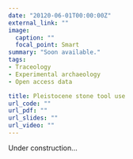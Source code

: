 ```yaml
---
date: "20120-06-01T00:00:00Z"
external_link: ""
image:
  caption: ""
  focal_point: Smart
summary: "Soon available."
tags:
- Traceology
- Experimental archaeology
- Open access data

title: Pleistocene stone tool use
url_code: ""
url_pdf: ""
url_slides: ""
url_video: ""
---
```


Under construction...
